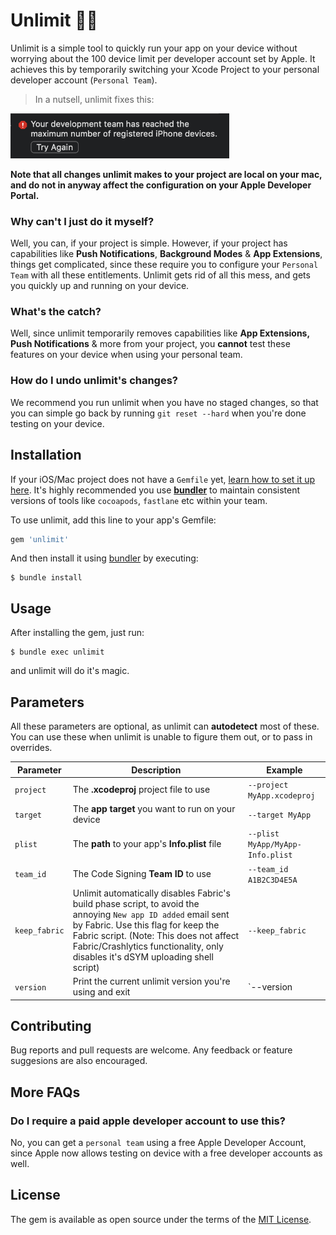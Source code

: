 # Unlimit 🚀📲

Unlimit is a simple tool to quickly run your app on your device without worrying about the 100 device limit per developer account set by Apple. It achieves this by temporarily switching your Xcode Project to your personal developer account (`Personal Team`).

> In a nutsell, unlimit fixes this:

<img width="350" src="https://github.com/biocross/unlimit/raw/master/images/max_devices.png" alt="Xcode Device Limit Reached Error">

**Note that all changes unlimit makes to your project are local on your mac, and do not in anyway affect the configuration on your Apple Developer Portal.**

### Why can't I just do it myself?

Well, you can, if your project is simple. However, if your project has capabilities like **Push Notifications**, **Background Modes** & **App Extensions**, things get complicated, since these require you to configure your `Personal Team` with all these entitlements. Unlimit gets rid of all this mess, and gets you quickly up and running on your device.

### What's the catch?

Well, since unlimit temporarily removes capabilities like **App Extensions, Push Notifications** & more from your project, you **cannot** test these features on your device when using your personal team.

### How do I undo unlimit's changes?

We recommend you run unlimit when you have no staged changes, so that you can simple go back by running `git reset --hard` when you're done testing on your device.

## Installation

If your iOS/Mac project does not have a `Gemfile` yet, [learn how to set it up here](https://www.mokacoding.com/blog/ruby-for-ios-developers-bundler/). It's highly recommended you use [**bundler**](https://bundler.io/) to maintain consistent versions of tools like `cocoapods`, `fastlane` etc within your team. 

To use unlimit, add this line to your app's Gemfile:

```ruby
gem 'unlimit'
```

And then install it using [bundler](https://bundler.io/) by executing:

    $ bundle install


## Usage

After installing the gem, just run:

    $ bundle exec unlimit

and unlimit will do it's magic.

## Parameters
All these parameters are optional, as unlimit can **autodetect** most of these. You can use these when unlimit is unable to figure them out, or to pass in overrides.

| Parameter | Description | Example |
| --- | --- | --- |
| `project` | The **.xcodeproj** project file to use | `--project MyApp.xcodeproj` |
| `target`  | The **app target** you want to run on your device | `--target MyApp` |
| `plist`   | The **path** to your app's **Info.plist** file | `--plist MyApp/MyApp-Info.plist` |
| `team_id`   | The Code Signing **Team ID** to use | `--team_id A1B2C3D4E5A` |
| `keep_fabric`   | Unlimit automatically disables Fabric's build phase script, to avoid the annoying `New app ID added` email sent by Fabric. Use this flag for keep the Fabric script. (Note: This does not affect Fabric/Crashlytics functionality, only disables it's dSYM uploading shell script) | `--keep_fabric` |
| `version`   | Print the current unlimit version you're using and exit | `--version |

## Contributing

Bug reports and pull requests are welcome. Any feedback or feature suggesions are also encouraged.

## More FAQs

### Do I require a paid apple developer account to use this?

No, you can get a `personal team` using a free Apple Developer Account, since Apple now allows testing on device with a free developer accounts as well.

## License

The gem is available as open source under the terms of the [MIT License](https://opensource.org/licenses/MIT).
